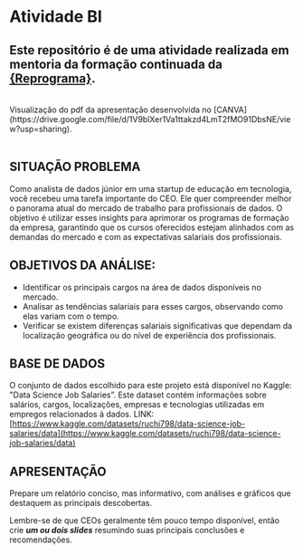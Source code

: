 # Atividade BI 

## Este repositório é de uma atividade realizada em mentoria da formação continuada da [{Reprograma}](https://www.reprograma.com.br/).

<br>
Visualização do pdf da apresentação desenvolvida no [CANVA](https://drive.google.com/file/d/1V9blXer1Va1ttakzd4LmT2fMO91DbsNE/view?usp=sharing).

<br>
<br>

## SITUAÇÃO PROBLEMA

Como analista de dados júnior em uma startup de educação em tecnologia, você recebeu uma tarefa importante do CEO. Ele quer compreender melhor o panorama atual do mercado de trabalho para profissionais de dados. O objetivo é utilizar esses insights para aprimorar os programas de formação da empresa, garantindo que os cursos oferecidos estejam alinhados com as demandas do mercado e com as expectativas salariais dos profissionais.

## OBJETIVOS DA ANÁLISE:

- Identificar os principais cargos na área de dados disponíveis no mercado.
- Analisar as tendências salariais para esses cargos, observando como elas variam com o tempo.
- Verificar se existem diferenças salariais significativas que dependam da localização geográfica ou do nível de experiência dos profissionais.

## BASE DE DADOS 

O conjunto de dados escolhido para este projeto está disponível no Kaggle: "Data Science Job Salaries”. Este dataset contém informações sobre salários, cargos, localizações, empresas e tecnologias utilizadas em empregos relacionados à dados. LINK: [https://www.kaggle.com/datasets/ruchi798/data-science-job-salaries/data](https://www.kaggle.com/datasets/ruchi798/data-science-job-salaries/data)

## APRESENTAÇÃO

Prepare um relatório conciso, mas informativo, com análises e gráficos que destaquem as principais descobertas.

Lembre-se de que CEOs geralmente têm pouco tempo disponível, então crie ***_um ou dois slides_*** resumindo suas principais conclusões e recomendações.

<br>


